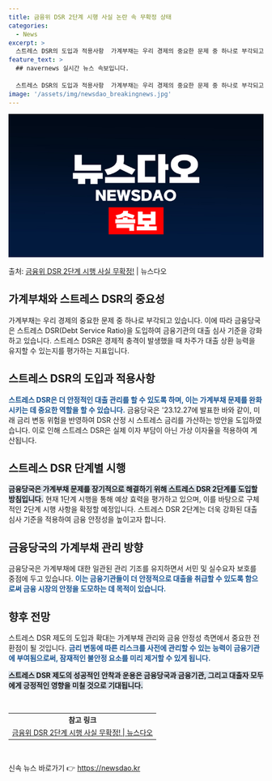 ```yaml
---
title: 금융위 DSR 2단계 시행 사실 논란 속 무확정 상태
categories:
  - News
excerpt: >
  스트레스 DSR의 도입과 적용사항  가계부채는 우리 경제의 중요한 문제 중 하나로 부각되고 있습니다. 이에 …
feature_text: >
  ## navernews 실시간 뉴스 속보입니다.

  스트레스 DSR의 도입과 적용사항  가계부채는 우리 경제의 중요한 문제 중 하나로 부각되고 있습니다. 이에 …
image: '/assets/img/newsdao_breakingnews.jpg'
---
```


![뉴스다오 속보](/assets/img/newsdao_breakingnews.jpg)

<p>출처: <a href="https://newsdao.kr/4267" rel="dofollow">금융위 DSR 2단계 시행 사실 무확정!</a> | 뉴스다오</p>

<h2 data-ke-size="size26">가계부채와 스트레스 DSR의 중요성</h2>
<p data-ke-size="size16">가계부채는 우리 경제의 중요한 문제 중 하나로 부각되고 있습니다. 이에 따라 금융당국은 스트레스 DSR(Debt Service Ratio)을 도입하여 금융기관의 대출 심사 기준을 강화하고 있습니다. 스트레스 DSR은 경제적 충격이 발생했을 때 차주가 대출 상환 능력을 유지할 수 있는지를 평가하는 지표입니다.</p>

<h2 data-ke-size="size26">스트레스 DSR의 도입과 적용사항</h2>
<p data-ke-size="size16"><b><span style="color: #1a5490;">스트레스 DSR은 더 안정적인 대출 관리를 할 수 있도록 하며, 이는 가계부채 문제를 완화시키는 데 중요한 역할을 할 수 있습니다.</span></b> 금융당국은 '23.12.27에 발표한 바와 같이, 미래 금리 변동 위험을 반영하여 DSR 산정 시 스트레스 금리를 가산하는 방안을 도입하였습니다. 이로 인해 스트레스 DSR은 실제 이자 부담이 아닌 가상 이자율을 적용하여 계산됩니다.</p>

<h2 data-ke-size="size26">스트레스 DSR 단계별 시행</h2>
<p data-ke-size="size16"><b><span style="background-color: #21538527;">금융당국은 가계부채 문제를 장기적으로 해결하기 위해 스트레스 DSR 2단계를 도입할 방침입니다.</span></b> 현재 1단계 시행을 통해 예상 효력을 평가하고 있으며, 이를 바탕으로 구체적인 2단계 시행 사항을 확정할 예정입니다. 스트레스 DSR 2단계는 더욱 강화된 대출 심사 기준을 적용하여 금융 안정성을 높이고자 합니다.</p>

<h2 data-ke-size="size26">금융당국의 가계부채 관리 방향</h2>
<p data-ke-size="size16">금융당국은 가계부채에 대한 일관된 관리 기조를 유지하면서 서민 및 실수요자 보호를 중점에 두고 있습니다. <b><span style="color: #1a5490;">이는 금융기관들이 더 안정적으로 대출을 취급할 수 있도록 함으로써 금융 시장의 안정을 도모하는 데 목적이 있습니다.</span></b></p>

<h2 data-ke-size="size26">향후 전망</h2>
<p data-ke-size="size16">스트레스 DSR 제도의 도입과 확대는 가계부채 관리와 금융 안정성 측면에서 중요한 전환점이 될 것입니다. <b><span style="color: #1a5490;">금리 변동에 따른 리스크를 사전에 관리할 수 있는 능력이 금융기관에 부여됨으로써, 잠재적인 불안정 요소를 미리 제거할 수 있게 됩니다.</span></b></p>
<p data-ke-size="size16"><b><span style="background-color: #21538527;">스트레스 DSR 제도의 성공적인 안착과 운용은 금융당국과 금융기관, 그리고 대출자 모두에게 긍정적인 영향을 미칠 것으로 기대됩니다.</span></b></p>

<p data-ke-size="size16">&nbsp;</p>
<table>
<tbody>
<tr>
<td style="text-align: center; height: 17px;"><b>참고 링크</b></td>
</tr>
<tr>
<td style="text-align: center; height: 17px;"><a href="https://newsdao.kr/4267">금융위 DSR 2단계 시행 사실 무확정! | 뉴스다오</a></td>
</tr>
</tbody>
</table>
<p data-ke-size="size16">&nbsp;</p> 

신속 뉴스 바로가기 👉 <a href="https://newsdao.kr" rel="dofollow">https://newsdao.kr</a>


